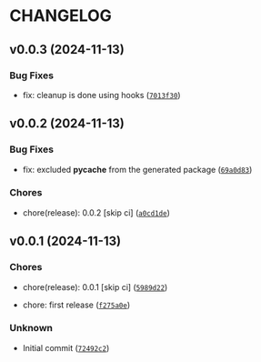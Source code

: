 # CHANGELOG


## v0.0.3 (2024-11-13)

### Bug Fixes

* fix: cleanup is done using hooks ([`7013f30`](https://github.com/leninkhaidem/mvr-make-package/commit/7013f30086b0878a55a3c299613f04734edc4e4c))


## v0.0.2 (2024-11-13)

### Bug Fixes

* fix: excluded __pycache__ from the generated package ([`69a0d83`](https://github.com/leninkhaidem/mvr-make-package/commit/69a0d83786467a284a60c5f29a2e03a86ad8de88))

### Chores

* chore(release): 0.0.2 [skip ci] ([`a0cd1de`](https://github.com/leninkhaidem/mvr-make-package/commit/a0cd1ded4129fc02a74e5890e337e3eac4e7af7f))


## v0.0.1 (2024-11-13)

### Chores

* chore(release): 0.0.1 [skip ci] ([`5989d22`](https://github.com/leninkhaidem/mvr-make-package/commit/5989d225a32d4206065ed3ff1de628287c3ef50a))

* chore: first release ([`f275a0e`](https://github.com/leninkhaidem/mvr-make-package/commit/f275a0ed50f123572b44f2f1faf6171f25db5f5a))

### Unknown

* Initial commit ([`72492c2`](https://github.com/leninkhaidem/mvr-make-package/commit/72492c2bfcaac9b44c36adb8d65ade2a7379caf8))
